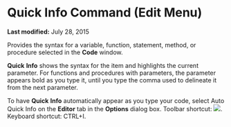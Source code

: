 
# Quick Info Command (Edit Menu)

 **Last modified:** July 28, 2015

Provides the syntax for a variable, function, statement, method, or procedure selected in the  **Code** window.

 **Quick** **Info** shows the syntax for the item and highlights the current parameter. For functions and procedures with parameters, the parameter appears bold as you type it, until you type the comma used to delineate it from the next parameter.

To have  **Quick** **Info** automatically appear as you type your code, select Auto Quick Info on the **Editor** tab in the **Options** dialog box.
Toolbar shortcut: 
![](../images/tbr_qtip_ZA01201732.gif). Keyboard shortcut: CTRL+I.
